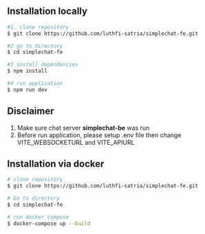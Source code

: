## Installation locally

```bash
#1. clone repository
$ git clone https://github.com/luthfi-satria/simplechat-fe.git 

#2 go to directory
$ cd simplechat-fe

#3 install dependencies
$ npm install

#4 run application
$ npm run dev
```

## Disclaimer
1. Make sure chat server <b>simplechat-be</b> was run
2. Before run application, please setup .env file then change VITE_WEBSOCKETURL and VITE_APIURL


## Installation via docker
```bash
# clone repository
$ git clone https://github.com/luthfi-satria/simplechat-fe.git

# Go to directory
$ cd simplechat-fe

# run docker compose
$ docker-compose up --build
```